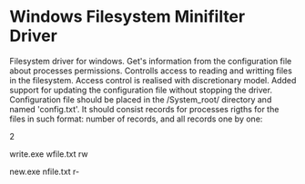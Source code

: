 # Windows Filesystem Minifilter Driver
Filesystem driver for windows. Get's information from the configuration file about processes permissions. Controlls access to reading and writting files in the filesystem. Access control is realised with discretionary model. Added support for updating the configuration file without stopping the driver. Configuration file should be placed in the /System_root/ directory and named 'config.txt'. It should consist records for processes rigths for the files in such format: number of records, and all records one by one:

2

write.exe wfile.txt rw

new.exe nfile.txt r-
